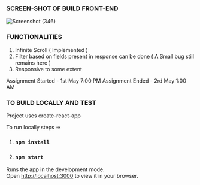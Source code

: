 
### SCREEN-SHOT OF BUILD FRONT-END

![Screenshot (346)](https://github.com/ShrajanPandey/weekday-assignment/assets/79400824/a81bba76-15be-4aa6-8cb1-1d02c160d92e)

### FUNCTIONALITIES
1. Infinite Scroll ( Implemented )
2. Filter based on fields present in response can be done ( A Small bug still remains here )
3. Responsive to some extent

Assignment Started - 1st May 7:00 PM
Assignment Ended - 2rd May 1:00 AM


### TO BUILD LOCALLY AND TEST 

Project uses create-react-app 

To run locally steps =>

1. ### `npm install`
2. ### `npm start`
   

Runs the app in the development mode.\
Open [http://localhost:3000](http://localhost:3000) to view it in your browser.

